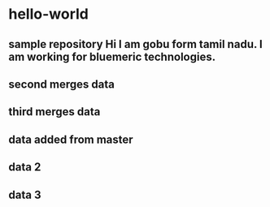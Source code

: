 # hello-world
sample repository
Hi I am gobu form tamil nadu. 
I am working for bluemeric technologies.
-----------------------------------
second merges data
-----------------------------------
third merges data
-----------------------------------
data added from master
-----------------------------------
data 2
-----------------------------------
data 3
-----------------------------------

